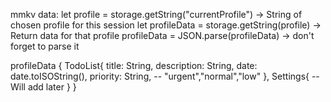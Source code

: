 mmkv data:
let profile = storage.getString("currentProfile") -> String of chosen profile for this session
let profileData = storage.getString(profile) -> Return data for that profile
profileData = JSON.parse(profileData) -> don't forget to parse it

profileData {
    TodoList{
            title: String,
            description: String,
            date: date.toISOString(),
            priority: String, -- "urgent","normal","low"
    },
    Settings{
        -- Will add later
    }
}
